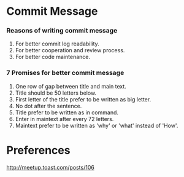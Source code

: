 # Commit Message

### Reasons of writing commit message

1. For better commit log readability.
2. For better cooperation and review process.
3. For better code maintenance.

### 7 Promises for better commit message

1. One row of gap between title and main text.
2. Title should be 50 letters below.
3. First letter of the title prefer to be written as big letter.
4. No dot after the sentence.
5. Title prefer to be written as in command.
6. Enter in maintext after every 72 letters.
7. Maintext prefer to be written as 'why' or 'what' instead of 'How'.

# Preferences

http://meetup.toast.com/posts/106